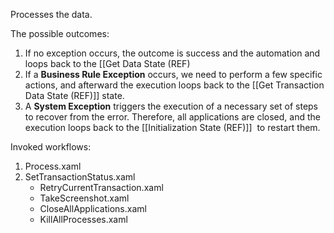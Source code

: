 Processes the data.

The possible outcomes:
1. If no exception occurs, the outcome is success and the automation and loops back to the [[Get Data State (REF)
3. If a **Business Rule Exception** occurs, we need to perform a few specific actions, and afterward the execution loops back to the [[Get Transaction Data State (REF)]] state.
4. A **System Exception** triggers the execution of a necessary set of steps to recover from the error. Therefore, all applications are closed, and the execution loops back to the  [[Initialization State (REF)]]  to restart them.

Invoked workflows:
1. Process.xaml
2. SetTransactionStatus.xaml
	- RetryCurrentTransaction.xaml
	- TakeScreenshot.xaml
	- CloseAllApplications.xaml
	- KillAllProcesses.xaml


